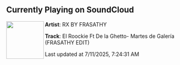 ## Currently Playing on SoundCloud

[<img align="left" width="100" src="https://i1.sndcdn.com/artworks-jP0b7Ct7hDeRigv7-WCzUzg-t500x500.png">](https://soundcloud.com/frasathy-lab/el-roockie-ft-de-la-ghetto)

**Artist**: RX BY FRASATHY 

**Track**: El Roockie Ft De la Ghetto- Martes de Galería (FRASATHY EDIT)

Last updated at 7/11/2025, 7:24:31 AM

